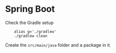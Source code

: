 Spring Boot
===========

Check the Gradle setup

        alias g='./gradlew'
        ./gradlew clean

Create the `src/main/java` folder and a package in it.

